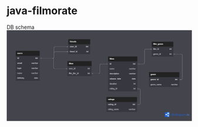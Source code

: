# java-filmorate
DB schema 
<picture>
  <source media="(prefers-color-scheme: dark)" srcset="https://github.com/Racooon73/java-filmorate/blob/main/filmorateDB.png">
  <source media="(prefers-color-scheme: light)" srcset="https://github.com/Racooon73/java-filmorate/blob/main/filmorateDB.png">
  <img alt="Shows an illustrated sun in light mode and a moon with stars in dark mode." src="https://github.com/Racooon73/java-filmorate/blob/main/filmorateDB.png">
</picture>

